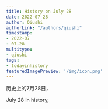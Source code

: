 ```yaml
---
title: History on July 28
date: 2022-07-28
author: Qiushi 
authorLink: "/authors/qiushi"
timestamp: 
- 2022-07
- 07-28
multitype: 
- qiushi
tags: 
- todayinhistory
featuredImagePreview: '/img/icon.png'
---
```









历史上的7月28日，

July 28 in history, 

<!--more-->

